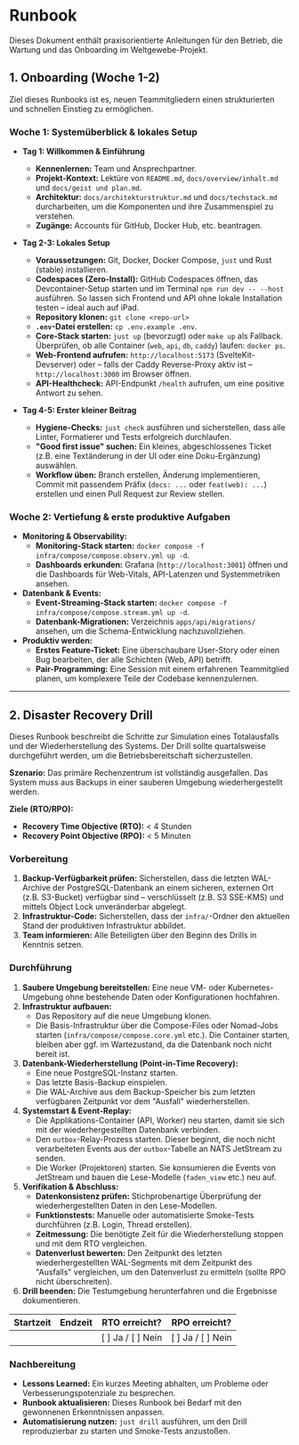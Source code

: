 # Runbook

Dieses Dokument enthält praxisorientierte Anleitungen für den Betrieb, die Wartung und das Onboarding
im Weltgewebe-Projekt.

## 1. Onboarding (Woche 1-2)

Ziel dieses Runbooks ist es, neuen Teammitgliedern einen strukturierten und schnellen Einstieg zu ermöglichen.

### Woche 1: Systemüberblick & lokales Setup

- **Tag 1: Willkommen & Einführung**
  - **Kennenlernen:** Team und Ansprechpartner.
  - **Projekt-Kontext:** Lektüre von `README.md`, `docs/overview/inhalt.md` und `docs/geist und plan.md`.
  - **Architektur:** `docs/architekturstruktur.md` und `docs/techstack.md` durcharbeiten, um die
    Komponenten und ihre Zusammenspiel zu verstehen.
  - **Zugänge:** Accounts für GitHub, Docker Hub, etc. beantragen.

- **Tag 2-3: Lokales Setup**
  - **Voraussetzungen:** Git, Docker, Docker Compose, `just` und Rust (stable) installieren.
  - **Codespaces (Zero-Install):** GitHub Codespaces öffnen, das Devcontainer-Setup starten und im
    Terminal `npm run dev -- --host` ausführen. So lassen sich Frontend und API ohne lokale
    Installation testen – ideal auch auf iPad.
  - **Repository klonen:** `git clone <repo-url>`
  - **`.env`-Datei erstellen:** `cp .env.example .env`.
  - **Core-Stack starten:** `just up` (bevorzugt) oder `make up` als Fallback. Überprüfen, ob alle
    Container (`web`, `api`, `db`, `caddy`) laufen: `docker ps`.
  - **Web-Frontend aufrufen:** `http://localhost:5173` (SvelteKit-Devserver) oder – falls der Caddy
    Reverse-Proxy aktiv ist – `http://localhost:3000` im Browser öffnen.
  - **API-Healthcheck:** API-Endpunkt `/health` aufrufen, um eine positive Antwort zu sehen.

- **Tag 4-5: Erster kleiner Beitrag**
  - **Hygiene-Checks:** `just check` ausführen und sicherstellen, dass alle Linter, Formatierer und
    Tests erfolgreich durchlaufen.
  - **"Good first issue" suchen:** Ein kleines, abgeschlossenes Ticket (z.B. eine Textänderung in der
    UI oder eine Doku-Ergänzung) auswählen.
  - **Workflow üben:** Branch erstellen, Änderung implementieren, Commit mit passendem Präfix (`docs:
    ...` oder `feat(web): ...`) erstellen und einen Pull Request zur Review stellen.

### Woche 2: Vertiefung & erste produktive Aufgaben

- **Monitoring & Observability:**
  - **Monitoring-Stack starten:** `docker compose -f infra/compose/compose.observ.yml up -d`.
  - **Dashboards erkunden:** Grafana (`http://localhost:3001`) öffnen und die Dashboards für
    Web-Vitals, API-Latenzen und Systemmetriken ansehen.
- **Datenbank & Events:**
  - **Event-Streaming-Stack starten:** `docker compose -f infra/compose/compose.stream.yml up -d`.
  - **Datenbank-Migrationen:** Verzeichnis `apps/api/migrations/` ansehen, um die
    Schema-Entwicklung nachzuvollziehen.
- **Produktiv werden:**
  - **Erstes Feature-Ticket:** Eine überschaubare User-Story oder einen Bug bearbeiten, der alle
    Schichten (Web, API) betrifft.
  - **Pair-Programming:** Eine Session mit einem erfahrenen Teammitglied planen, um komplexere Teile
    der Codebase kennenzulernen.

---

## 2. Disaster Recovery Drill

Dieses Runbook beschreibt die Schritte zur Simulation eines Totalausfalls und der Wiederherstellung
des Systems. Der Drill sollte quartalsweise durchgeführt werden, um die Betriebsbereitschaft
sicherzustellen.

**Szenario:** Das primäre Rechenzentrum ist vollständig ausgefallen. Das System muss aus Backups in
einer sauberen Umgebung wiederhergestellt werden.

**Ziele (RTO/RPO):**

- **Recovery Time Objective (RTO):** < 4 Stunden
- **Recovery Point Objective (RPO):** < 5 Minuten

### Vorbereitung

1. **Backup-Verfügbarkeit prüfen:** Sicherstellen, dass die letzten WAL-Archive der
   PostgreSQL-Datenbank an einem sicheren, externen Ort (z.B. S3-Bucket) verfügbar sind –
   verschlüsselt (z.B. S3 SSE-KMS) und mittels Object Lock unveränderbar abgelegt.
2. **Infrastruktur-Code:** Sicherstellen, dass der `infra/`-Ordner den aktuellen Stand der
   produktiven Infrastruktur abbildet.
3. **Team informieren:** Alle Beteiligten über den Beginn des Drills in Kenntnis setzen.

### Durchführung

1. **Saubere Umgebung bereitstellen:** Eine neue VM- oder Kubernetes-Umgebung ohne bestehende Daten
   oder Konfigurationen hochfahren.
2. **Infrastruktur aufbauen:**
    - Das Repository auf die neue Umgebung klonen.
    - Die Basis-Infrastruktur über die Compose-Files oder Nomad-Jobs starten
      (`infra/compose/compose.core.yml` etc.). Die Container starten, bleiben aber ggf. im
      Wartezustand, da die Datenbank noch nicht bereit ist.
3. **Datenbank-Wiederherstellung (Point-in-Time Recovery):**
    - Eine neue PostgreSQL-Instanz starten.
    - Das letzte Basis-Backup einspielen.
    - Die WAL-Archive aus dem Backup-Speicher bis zum letzten verfügbaren Zeitpunkt vor
      dem "Ausfall" wiederherstellen.
4. **Systemstart & Event-Replay:**
    - Die Applikations-Container (API, Worker) neu starten, damit sie sich mit der
      wiederhergestellten Datenbank verbinden.
    - Den `outbox`-Relay-Prozess starten. Dieser beginnt, die noch nicht verarbeiteten
      Events aus der `outbox`-Tabelle an NATS JetStream zu senden.
    - Die Worker (Projektoren) starten. Sie konsumieren die Events von JetStream
      und bauen die Lese-Modelle (`faden_view` etc.) neu auf.
5. **Verifikation & Abschluss:**
    - **Datenkonsistenz prüfen:** Stichprobenartige Überprüfung der wiederhergestellten Daten in den
      Lese-Modellen.
    - **Funktionstests:** Manuelle oder automatisierte Smoke-Tests durchführen (z.B. Login, Thread
      erstellen).
    - **Zeitmessung:** Die benötigte Zeit für die Wiederherstellung stoppen und mit dem RTO
      vergleichen.
    - **Datenverlust bewerten:** Den Zeitpunkt des letzten wiederhergestellten
      WAL-Segments mit dem Zeitpunkt des "Ausfalls" vergleichen, um den
      Datenverlust zu ermitteln (sollte RPO nicht überschreiten).
6. **Drill beenden:** Die Testumgebung herunterfahren und die Ergebnisse dokumentieren.

| Startzeit | Endzeit | RTO erreicht? | RPO erreicht? |
|-----------|---------|---------------|---------------|
|           |         | [ ] Ja / [ ] Nein | [ ] Ja / [ ] Nein |

### Nachbereitung

- **Lessons Learned:** Ein kurzes Meeting abhalten, um Probleme oder Verbesserungspotenziale zu besprechen.
- **Runbook aktualisieren:** Dieses Runbook bei Bedarf mit den gewonnenen Erkenntnissen anpassen.
- **Automatisierung nutzen:** `just drill` ausführen, um den Drill reproduzierbar zu starten und
  Smoke-Tests anzustoßen.
